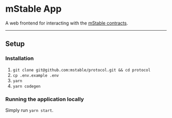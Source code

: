 # mStable App

A web frontend for interacting with the [mStable contracts](https://github.com/mstable/mStable-contracts).

---

## Setup

### Installation

1. `git clone git@github.com:mstable/protocol.git && cd protocol`
2. `cp .env.example .env` 
3. `yarn`
4. `yarn codegen`

### Running the application locally

Simply run `yarn start`.

